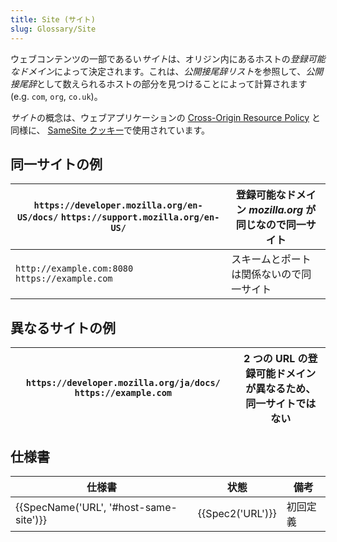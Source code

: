 ```yaml
---
title: Site (サイト)
slug: Glossary/Site
---
```


ウェブコンテンツの一部であるい*サイト*は、オリジン内にあるホストの*登録可能なドメイン*によって決定されます。これは、*公開接尾辞リスト*を参照して、*公開接尾辞*として数えられるホストの部分を見つけることによって計算されます (e.g. `com`, `org`, `co.uk`)。

*サイト*の概念は、ウェブアプリケーションの [Cross-Origin Resource Policy](</ja/docs/Web/HTTP/Cross-Origin_Resource_Policy_(CORP)>) と同様に、 [SameSite クッキー](/ja/docs/Web/HTTP/Headers/Set-Cookie#Directives)で使用されています。

## 同一サイトの例

| `https://developer.mozilla.org/en-US/docs/` `https://support.mozilla.org/en-US/` | 登録可能なドメイン _mozilla.org_ が同じなので同一サイト |
| -------------------------------------------------------------------------------- | ------------------------------------------------------- |
| `http://example.com:8080` `https://example.com`                                  | スキームとポートは関係ないので同一サイト                |

## 異なるサイトの例

| `https://developer.mozilla.org/ja/docs/` `https://example.com` | 2 つの URL の登録可能ドメインが異なるため、同一サイトではない |
| -------------------------------------------------------------- | ------------------------------------------------------------- |

## 仕様書

| 仕様書                                               | 状態                 | 備考     |
| ---------------------------------------------------- | -------------------- | -------- |
| {{SpecName('URL', '#host-same-site')}} | {{Spec2('URL')}} | 初回定義 |
